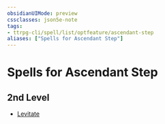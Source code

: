 ```yaml
---
obsidianUIMode: preview
cssclasses: json5e-note
tags:
- ttrpg-cli/spell/list/optfeature/ascendant-step
aliases: ["Spells for Ascendant Step"]
---
```

# Spells for Ascendant Step

## 2nd Level

- [Levitate](3-Mechanics/CLI/spells/levitate-xphb.md "XPHB")